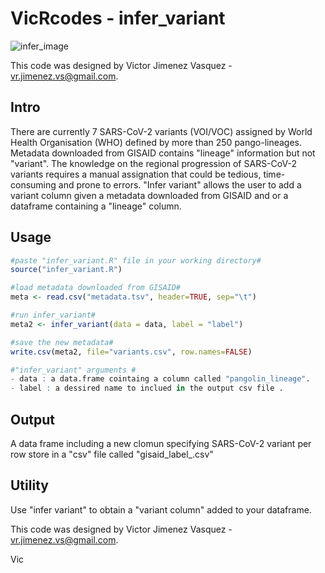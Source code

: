 # VicRcodes - infer_variant
![infer_image](https://user-images.githubusercontent.com/89874227/150560900-e25f8623-1259-4444-93ef-1f1f7a398283.jpg)

This code was designed by Victor Jimenez Vasquez - vr.jimenez.vs@gmail.com.
## Intro
There are currently 7 SARS-CoV-2 variants (VOI/VOC) assigned by World Health Organisation (WHO) defined by more than 250 pango-lineages. Metadata downloaded from GISAID contains "lineage" information but not "variant". The knowledge on the regional progression of SARS-CoV-2 variants requires a manual assignation that could be tedious, time-consuming and prone to errors. "Infer variant" allows the user to add a variant column given a metadata downloaded from GISAID and or a dataframe containing a "lineage" column. 

## Usage 
```r
#paste "infer_variant.R" file in your working directory#
source("infer_variant.R")

#load metadata downloaded from GISAID#
meta <- read.csv("metadata.tsv", header=TRUE, sep="\t")

#run infer_variant#
meta2 <- infer_variant(data = data, label = "label")

#save the new metadata#
write.csv(meta2, file="variants.csv", row.names=FALSE)

#"infer_variant" arguments #
- data : a data.frame cointaing a column called "pangolin_lineage". 
- label : a dessired name to inclued in the output csv file .  

```
## Output
A data frame including a new clomun specifying SARS-CoV-2 variant per row store in a "csv" file called "gisaid_label_.csv"

## Utility
Use "infer variant" to obtain a "variant column" added to your dataframe.

This code was designed by Victor Jimenez Vasquez - vr.jimenez.vs@gmail.com.

Vic

